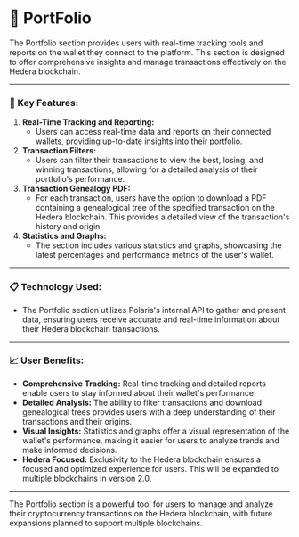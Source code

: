 # 📃 PortFolio

The Portfolio section provides users with real-time tracking tools and reports on the wallet they connect to the platform. This section is designed to offer comprehensive insights and manage transactions effectively on the Hedera blockchain.

***

### **🔄 Key Features:**

1. &#x20;**Real-Time Tracking and Reporting:**
   * Users can access real-time data and reports on their connected wallets, providing up-to-date insights into their portfolio.
2. **Transaction Filters:**
   * Users can filter their transactions to view the best, losing, and winning transactions, allowing for a detailed analysis of their portfolio's performance.
3. **Transaction Genealogy PDF:**
   * For each transaction, users have the option to download a PDF containing a genealogical tree of the specified transaction on the Hedera blockchain. This provides a detailed view of the transaction's history and origin.
4. **Statistics and Graphs:**
   * The section includes various statistics and graphs, showcasing the latest percentages and performance metrics of the user's wallet.

***

### **📋 Technology Used:**

* The Portfolio section utilizes Polaris's internal API to gather and present data, ensuring users receive accurate and real-time information about their Hedera blockchain transactions.

***

### **📈 User Benefits:**

* **Comprehensive Tracking:** Real-time tracking and detailed reports enable users to stay informed about their wallet's performance.
* **Detailed Analysis:** The ability to filter transactions and download genealogical trees provides users with a deep understanding of their transactions and their origins.
* **Visual Insights:** Statistics and graphs offer a visual representation of the wallet's performance, making it easier for users to analyze trends and make informed decisions.
* **Hedera Focused:** Exclusivity to the Hedera blockchain ensures a focused and optimized experience for users. This will be expanded to multiple blockchains in version 2.0.

***

The Portfolio section is a powerful tool for users to manage and analyze their cryptocurrency transactions on the Hedera blockchain, with future expansions planned to support multiple blockchains.
